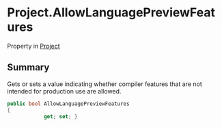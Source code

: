 # Project.AllowLanguagePreviewFeatures

Property in [Project](/docs/api/csharp/yarn.compiler.project.md)

## Summary


Gets or sets a value indicating whether compiler features that are
not intended for production use are allowed.


```csharp
public bool AllowLanguagePreviewFeatures
{
            get; set; }
```

